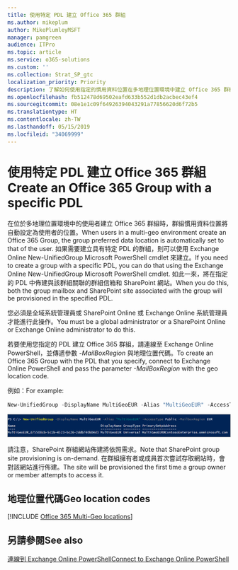 ```yaml
---
title: 使用特定 PDL 建立 Office 365 群組
ms.author: mikeplum
author: MikePlumleyMSFT
manager: pamgreen
audience: ITPro
ms.topic: article
ms.service: o365-solutions
ms.custom: ''
ms.collection: Strat_SP_gtc
localization_priority: Priority
description: 了解如何使用指定的慣用資料位置在多地理位置環境中建立 Office 365 群組。
ms.openlocfilehash: fb512478d69502eafd633b552d1db2acbec43ef4
ms.sourcegitcommit: 08e1e1c09f64926394043291a77856620d6f72b5
ms.translationtype: HT
ms.contentlocale: zh-TW
ms.lasthandoff: 05/15/2019
ms.locfileid: "34069999"
---
```

# <a name="create-an-office-365-group-with-a-specific-pdl"></a><span data-ttu-id="06f3d-103">使用特定 PDL 建立 Office 365 群組</span><span class="sxs-lookup"><span data-stu-id="06f3d-103">Create an Office 365 Group with a specific PDL</span></span>

<span data-ttu-id="06f3d-104">在位於多地理位置環境中的使用者建立 Office 365 群組時，群組慣用資料位置將自動設定為使用者的位置。</span><span class="sxs-lookup"><span data-stu-id="06f3d-104">When users in a multi-geo environment create an Office 365 Group, the group preferred data location is automatically set to that of the user.</span></span> <span data-ttu-id="06f3d-105">如果需要建立具有特定 PDL 的群組，則可以使用 Exchange Online New-UnifiedGroup Microsoft PowerShell cmdlet 來建立。</span><span class="sxs-lookup"><span data-stu-id="06f3d-105">If you need to create a group with a specific PDL, you can do that using the Exchange Online New-UnifiedGroup Microsoft PowerShell cmdlet.</span></span> <span data-ttu-id="06f3d-106">如此一來，將在指定的 PDL 中佈建與該群組關聯的群組信箱和 SharePoint 網站。</span><span class="sxs-lookup"><span data-stu-id="06f3d-106">When you do this, both the group mailbox and SharePoint site associated with the group will be provisioned in the specified PDL.</span></span>

<span data-ttu-id="06f3d-107">您必須是全域系統管理員或 SharePoint Online 或 Exchange Online 系統管理員才能進行此操作。</span><span class="sxs-lookup"><span data-stu-id="06f3d-107">You must be a global administrator or a SharePoint Online or Exchange Online administrator to do this.</span></span>

<span data-ttu-id="06f3d-108">若要使用您指定的 PDL 建立 Office 365 群組，請連線至 Exchange Online PowerShell，並傳遞參數 *-MailBoxRegion* 與地理位置代碼。</span><span class="sxs-lookup"><span data-stu-id="06f3d-108">To create an Office 365 Group with the PDL that you specify, connect to Exchange Online PowerShell and pass the parameter *-MailBoxRegion* with the geo location code.</span></span>

<span data-ttu-id="06f3d-109">例如：</span><span class="sxs-lookup"><span data-stu-id="06f3d-109">For example:</span></span> 

```PowerShell
New-UnifiedGroup -DisplayName MultiGeoEUR -Alias "MultiGeoEUR" -AccessType Public -MailboxRegion EUR 
```

![New-UnifiedGroup PowerShell cmdlet 以及語法的螢幕擷取畫面](media/multi-geo-new-group-with-pdl-powershell.png)

<span data-ttu-id="06f3d-111">請注意，SharePoint 群組網站佈建將依照需求。</span><span class="sxs-lookup"><span data-stu-id="06f3d-111">Note that SharePoint group site provisioning is on-demand.</span></span> <span data-ttu-id="06f3d-112">在群組擁有者或成員首次嘗試存取網站時，會對該網站進行佈建。</span><span class="sxs-lookup"><span data-stu-id="06f3d-112">The site will be provisioned the first time a group owner or member attempts to access it.</span></span>

## <a name="geo-location-codes"></a><span data-ttu-id="06f3d-113">地理位置代碼</span><span class="sxs-lookup"><span data-stu-id="06f3d-113">Geo location codes</span></span>

[!INCLUDE [Office 365 Multi-Geo locations](includes/office-365-multi-geo-locations.md)]

## <a name="see-also"></a><span data-ttu-id="06f3d-114">另請參閱</span><span class="sxs-lookup"><span data-stu-id="06f3d-114">See also</span></span>

[<span data-ttu-id="06f3d-115">連線到 Exchange Online PowerShell</span><span class="sxs-lookup"><span data-stu-id="06f3d-115">Connect to Exchange Online PowerShell</span></span>](https://docs.microsoft.com/powershell/exchange/exchange-online/connect-to-exchange-online-powershell/connect-to-exchange-online-powershell)